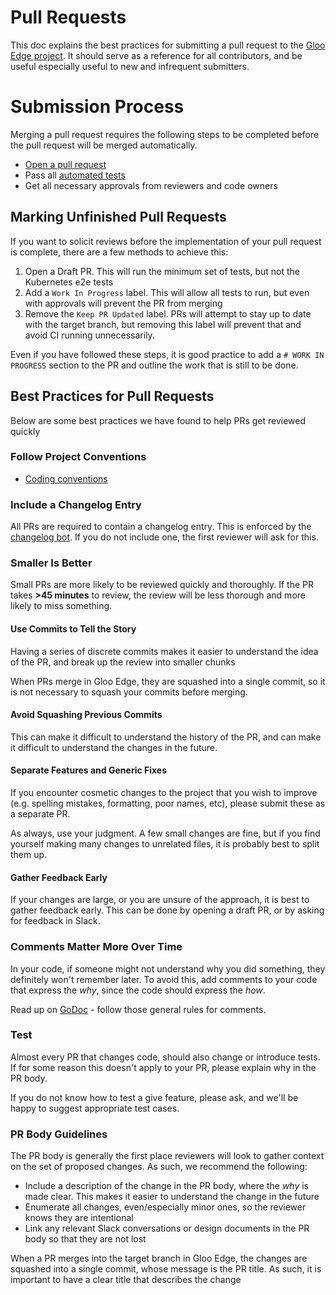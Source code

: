 # Pull Requests

This doc explains the best practices for submitting a pull request to the [Gloo Edge project](https://github.com/solo-io/gloo).
It should serve as a reference for all contributors, and be useful especially useful to new and infrequent submitters.

# Submission Process
Merging a pull request requires the following steps to be completed before the pull request will be merged automatically.

- [Open a pull request](https://help.github.com/articles/about-pull-requests/)
- Pass all [automated tests](#automation)
- Get all necessary approvals from reviewers and code owners

## Marking Unfinished Pull Requests
If you want to solicit reviews before the implementation of your pull request is complete, there are a few methods to achieve this:

1. Open a Draft PR. This will run the minimum set of tests, but not the Kubernetes e2e tests
2. Add a `Work In Progress` label. This will allow all tests to run, but even with approvals will prevent the PR from merging
3. Remove the `Keep PR Updated` label. PRs will attempt to stay up to date with the target branch, but removing this label will prevent that and avoid CI running unnecessarily.

Even if you have followed these steps, it is good practice to add a `# WORK IN PROGRESS` section to the PR and outline the work that is still to be done.

## Best Practices for Pull Requests
Below are some best practices we have found to help PRs get reviewed quickly

### Follow Project Conventions
* [Coding conventions](conventions.md)

### Include a Changelog Entry
All PRs are required to contain a changelog entry. This is enforced by the [changelog bot](#automation). If you do not include one, the first reviewer will ask for this.

### Smaller Is Better
Small PRs are more likely to be reviewed quickly and thoroughly. If the PR takes **>45 minutes** to review, the review will be less thorough and more likely to miss something.

#### Use Commits to Tell the Story
Having a series of discrete commits makes it easier to understand the idea of the PR, and break up the review into smaller chunks

When PRs merge in Gloo Edge, they are squashed into a single commit, so it is not necessary to squash your commits before merging.

#### Avoid Squashing Previous Commits
This can make it difficult to understand the history of the PR, and can make it difficult to understand the changes in the future.

#### Separate Features and Generic Fixes
If you encounter cosmetic changes to the project that you wish to improve (e.g. spelling mistakes, formatting, poor names, etc), please submit these as a separate PR.

As always, use your judgment. A few small changes are fine, but if you find yourself making many changes to unrelated files, it is probably best to split them up.

#### Gather Feedback Early
If your changes are large, or you are unsure of the approach, it is best to gather feedback early. This can be done by opening a draft PR, or by asking for feedback in Slack.

### Comments Matter More Over Time
In your code, if someone might not understand why you did something, they definitely won't remember later. To avoid this, add comments to your code that express the *why*, since the code should express the *how*.

Read up on [GoDoc](https://blog.golang.org/godoc-documenting-go-code) - follow those general rules for comments.

### Test
Almost every PR that changes code, should also change or introduce tests. If for some reason this doesn't apply to your PR, please explain why in the PR body.

If you do not know how to test a give feature, please ask, and we'll be happy to suggest appropriate test cases.

### PR Body Guidelines
The PR body is generally the first place reviewers will look to gather context on the set of proposed changes. As such, we recommend the following:
- Include a description of the change in the PR body, where the *why* is made clear. This makes it easier to understand the change in the future
- Enumerate all changes, even/especially minor ones, so the reviewer knows they are intentional
- Link any relevant Slack conversations or design documents in the PR body so that they are not lost

When a PR merges into the target branch in Gloo Edge, the changes are squashed into a single commit, whose message is the PR title. As such, it is important to have a clear title that describes the change